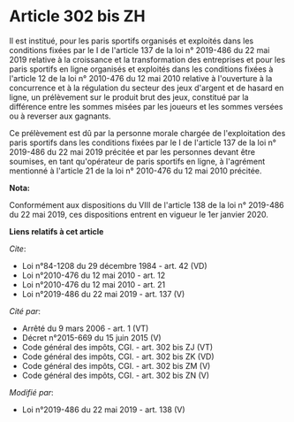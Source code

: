 # Article 302 bis ZH

Il est institué, pour les paris sportifs organisés et exploités dans les conditions fixées par le I de l'article 137 de la
loi n° 2019-486 du 22 mai 2019 relative à la croissance et la transformation des entreprises et pour les paris sportifs en
ligne organisés et exploités dans les conditions fixées à l'article 12 de la loi n° 2010-476 du 12 mai 2010 relative à
l'ouverture à la concurrence et à la régulation du secteur des jeux d'argent et de hasard en ligne, un prélèvement sur le
produit brut des jeux, constitué par la différence entre les sommes misées par les joueurs et les sommes versées ou à
reverser aux gagnants. 

Ce prélèvement est dû par la personne morale chargée de l'exploitation des paris sportifs dans les conditions fixées par le I
de l'article 137 de la loi n° 2019-486 du 22 mai 2019 précitée et par les personnes devant être soumises, en tant
qu'opérateur de paris sportifs en ligne, à l'agrément mentionné à l'article 21 de la loi n° 2010-476 du 12 mai 2010 précitée.

**Nota:**

Conformément aux dispositions du VIII de l'article 138 de la loi n° 2019-486 du 22 mai 2019, ces dispositions entrent en
vigueur le 1er janvier 2020.

**Liens relatifs à cet article**

_Cite_:

  - Loi n°84-1208 du 29 décembre 1984 - art. 42 (VD)
  - Loi n°2010-476 du 12 mai 2010 - art. 12
  - Loi n°2010-476 du 12 mai 2010 - art. 21
  - Loi n°2019-486 du 22 mai 2019 - art. 137 (V)

_Cité par_:

  - Arrêté du 9 mars 2006 - art. 1 (VT)
  - Décret n°2015-669 du 15 juin 2015 (V)
  - Code général des impôts, CGI. - art. 302 bis ZJ (VT)
  - Code général des impôts, CGI. - art. 302 bis ZK (VD)
  - Code général des impôts, CGI. - art. 302 bis ZM (V)
  - Code général des impôts, CGI. - art. 302 bis ZN (V)

_Modifié par_:

  - Loi n°2019-486 du 22 mai 2019 - art. 138 (V)
